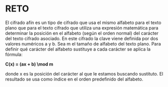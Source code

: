 # RETO

El cifrado afín es un tipo de cifrado que usa el mismo alfabeto para el texto plano que para el texto cifrado que utiliza una expresión matemática para determinar la posición en el alfabeto (según el orden normal) del carácter del texto cifrado asociado. En este cifrado la clave viene definida por dos valores numéricos a y b. Sea m el tamaño de alfabeto del texto plano. Para definir qué carácter del alfabeto sustituye a cada carácter se aplica la fórmula:


**C(x) = (ax + b) \mod m**


donde x es la posición del carácter al que le estamos buscando sustituto. El resultado se usa como índice en el orden predefinido del alfabeto.
